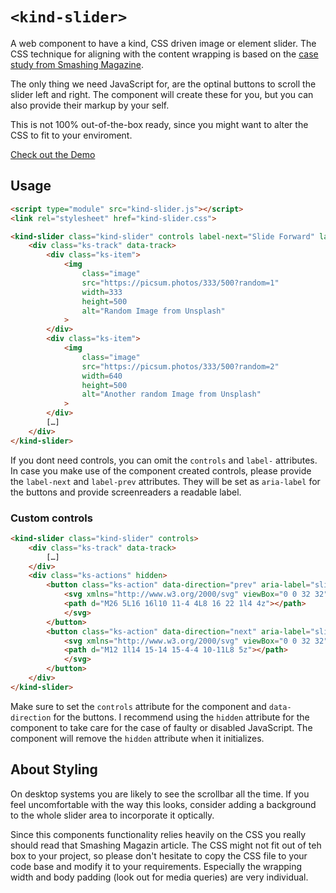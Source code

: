 # `<kind-slider>`

A web component to have a kind, CSS driven image or element slider. The CSS technique for aligning with the content wrapping is based on the [case study from Smashing Magazine](https://www.smashingmagazine.com/2023/12/css-scroll-snapping-aligned-global-page-layout-case-study/).

The only thing we need JavaScript for, are the optinal buttons to scroll the slider left and right. The component will create these for you, but you can also provide their markup by your self.

This is not 100% out-of-the-box ready, since you might want to alter the CSS to fit to your enviroment.

[Check out the Demo](https://bitstarr.github.io/kind-slider/demo.html)

## Usage

```html
<script type="module" src="kind-slider.js"></script>
<link rel="stylesheet" href="kind-slider.css">

<kind-slider class="kind-slider" controls label-next="Slide Forward" label-prev="Slide Backward">
    <div class="ks-track" data-track>
        <div class="ks-item">
            <img
                class="image"
                src="https://picsum.photos/333/500?random=1"
                width=333
                height=500
                alt="Random Image from Unsplash"
            >
        </div>
        <div class="ks-item">
            <img
                class="image"
                src="https://picsum.photos/333/500?random=2"
                width=640
                height=500
                alt="Another random Image from Unsplash"
            >
        </div>
        […]
    </div>
</kind-slider>
```

If you dont need controls, you can omit the `controls` and `label-` attributes. In case you make use of the component created controls, please provide the `label-next` and `label-prev` attributes. They will be set as `aria-label` for the buttons and provide screenreaders a readable label.

### Custom controls

```html
<kind-slider class="kind-slider" controls>
    <div class="ks-track" data-track>
        […]
    </div>
    <div class="ks-actions" hidden>
        <button class="ks-action" data-direction="prev" aria-label="slide backwards">
            <svg xmlns="http://www.w3.org/2000/svg" viewBox="0 0 32 32" class="icon" role="img" aria-hidden="true" preserveAspectRatio="xMinYMin">
            <path d="M26 5L16 16l10 11-4 4L8 16 22 1l4 4z"></path>
            </svg>
        </button>
        <button class="ks-action" data-direction="next" aria-label="slide forwards">
            <svg xmlns="http://www.w3.org/2000/svg" viewBox="0 0 32 32"  fill="currentcolor" class="icon" role="img" aria-hidden="true" preserveAspectRatio="xMinYMin">
            <path d="M12 1l14 15-14 15-4-4 10-11L8 5z"></path>
            </svg>
        </button>
    </div>
</kind-slider>
```

Make sure to set the `controls` attribute for the component and `data-direction` for the buttons. I recommend using the `hidden` attribute for the component to take care for the case of faulty or disabled JavaScript. The component will remove the `hidden` attribute when it initializes.

## About Styling

On desktop systems you are likely to see the scrollbar all the time. If you feel uncomfortable with the way this looks, consider adding a background to the whole slider area to incorporate it optically.

Since this components functionality relies heavily on the CSS you really should read that Smashing Magazin article. The CSS might not fit out of teh box to your project, so please don't hesitate to copy the CSS file to your code base and modify it to your requirements. Especially the wrapping width and body padding (look out for media queries) are very individual.